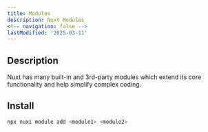 ```yaml
---
title: Modules
description: Nuxt Modules
<!-- navigation: false --> 
lastModified: '2025-03-11'
---
```


## Description

Nuxt has many built-in and 3rd-party modules which extend its core functionality and help simplify complex coding.

## Install

```bash
npx nuxi module add <module1> <module2>
```

